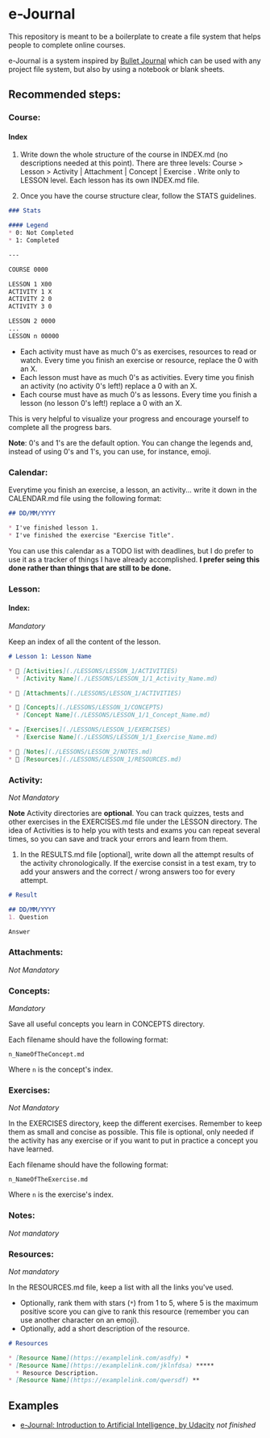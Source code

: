 # e-Journal

This repository is meant to be a boilerplate to create a file system that helps people to complete online courses.

e-Journal is a system inspired by [Bullet Journal](http://bulletjournal.com/) which can be used with any project file system, but also by using a notebook or blank sheets.

## Recommended steps:

### Course:

#### Index

1. Write down the whole structure of the course in INDEX.md (no descriptions needed at this point). There are three levels: Course > Lesson > Activity | Attachment | Concept | Exercise . Write only to LESSON level. Each lesson has its own INDEX.md file.

2. Once you have the course structure clear, follow the STATS guidelines.

```md
### Stats

#### Legend
* 0: Not Completed
* 1: Completed

---

COURSE 0000

LESSON 1 X00
ACTIVITY 1 X
ACTIVITY 2 0
ACTIVITY 3 0

LESSON 2 0000
...
LESSON n 00000
```

- Each activity must have as much 0's as exercises, resources to read or watch. Every time you finish an exercise or resource, replace the 0 with an X.
- Each lesson must have as much 0's as activities. Every time you finish an activity (no activity 0's left!) replace a 0 with an X.
- Each course must have as much 0's as lessons. Every time you finish a lesson (no lesson 0's left!) replace a 0 with an X.

This is very helpful to visualize your progress and encourage yourself to complete all the progress bars.

**Note**: 0's and 1's are the default option. You can change the legends and, instead of using 0's and 1's, you can use, for instance, emoji.

### Calendar:

Everytime you finish an exercise, a lesson, an activity... write it down in the CALENDAR.md file using the following format:

```md
## DD/MM/YYYY

* I've finished lesson 1.
* I've finished the exercise "Exercise Title".
```

You can use this calendar as a TODO list with deadlines, but I do prefer to use it as a tracker of things I have already accomplished. **I prefer seing this done rather than things that are still to be done.**

### Lesson:

#### Index:
*Mandatory*

Keep an index of all the content of the lesson.

```md
# Lesson 1: Lesson Name

* 📝 [Activities](./LESSONS/LESSON_1/ACTIVITIES)
  * [Activity Name](./LESSONS/LESSON_1/1_Activity_Name.md)

* 📎 [Attachments](./LESSONS/LESSON_1/ACTIVITIES)

* 🧠 [Concepts](./LESSONS/LESSON_1/CONCEPTS)
  * [Concept Name](./LESSONS/LESSON_1/1_Concept_Name.md)

* ✏️ [Exercises](./LESSONS/LESSON_1/EXERCISES)
  * [Exercise Name](./LESSONS/LESSON_1/1_Exercise_Name.md)

* 📌 [Notes](./LESSONS/LESSON_2/NOTES.md)
* 🔗 [Resources](./LESSONS/LESSON_1/RESOURCES.md)
```

### Activity:
*Not Mandatory*

**Note** Activity directories are **optional**. You can track quizzes, tests and other exercises in the EXERCISES.md file under the LESSON directory. The idea of Activities is to help you with tests and exams you can repeat several times, so you can save and track your errors and learn from them.

1. In the RESULTS.md file [optional], write down all the attempt results of the activity chronologically. If the exercise consist in a test exam, try to add your answers and the correct / wrong answers too for every attempt.

```md
# Result

## DD/MM/YYYY
1. Question

Answer
```

### Attachments:
*Not Mandatory*

### Concepts:
*Mandatory*

Save all useful concepts you learn in CONCEPTS directory.

Each filename should have the following format:

`n_NameOfTheConcept.md`

Where `n` is the concept's index.

### Exercises:
*Not Mandatory*

In the EXERCISES directory, keep the different exercises. Remember to keep them as small and concise as possible. This file is optional, only needed if the activity has any exercise or if you want to put in practice a concept you have learned.


Each filename should have the following format:

`n_NameOfTheExercise.md`

Where `n` is the exercise's index.

### Notes:
*Not mandatory*

### Resources:
*Not mandatory*

In the RESOURCES.md file, keep a list with all the links you've used.
* Optionally, rank them with stars (`*`) from 1 to 5, where 5 is the maximum positive score you can give to rank this resource (remember you can use another character on an emoji).
* Optionally, add a short description of the resource.

```md
# Resources

* [Resource Name](https://examplelink.com/asdfy) *
* [Resource Name](https://examplelink.com/jklnfdsa) *****
  * Resource Description.
* [Resource Name](https://examplelink.com/qwersdf) **
```

## Examples

* [e-Journal: Introduction to Artificial Intelligence, by Udacity](https://github.com/elenatorro/e-journal_Intro-to-artificial-intelligence/blob/master/COURSE/INDEX.md) *not finished*
